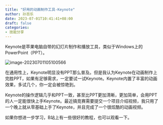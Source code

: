 ```yaml
---
title: "好用的动画制作工具-Keynote"
author: 孙百乐
date: 2023-07-01T10:41:41+08:00
draft: false
categories: 
- 技能分享
---
```


Keynote是苹果电脑自带的幻灯片制作和播放工具，类似于Windows上的PowerPoint（PPT）。

![image-20230701105100566](https://myblog-1257298572.cos.ap-shanghai.myqcloud.com/img/image-20230701105100566.png)

在通用性上，Keynote明显没有PPT那么普及。但是我认为Keynote在动画制作上完胜PPT，如果有足够需求，一定要试一试Keynote。Keynote内置了丰富的动画效果，多试几个，你一定会被惊艳到。

Keynote的操作逻辑几乎和PPT一致，甚至比PPT更加清晰，更加简单，会用PPT的人一定能很快上手Keynote。最近搞竞赛需要提交一个项目介绍视频，我只用了一个晚上就从零基础上手了Keynote，并且完成了一个很炫酷的动画视频。

如果你想进一步学习，B站上有一些很好的教程，也可以观看一下。



